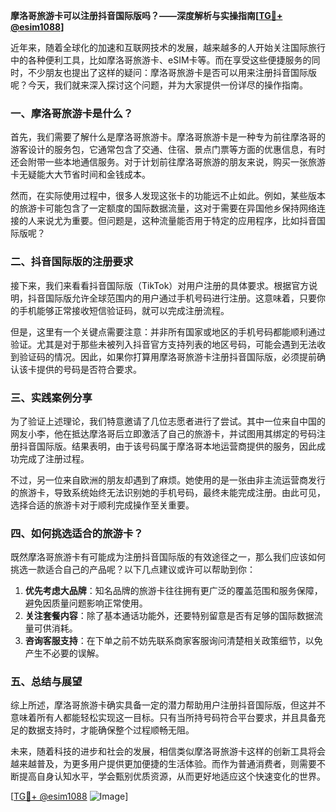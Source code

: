**摩洛哥旅游卡可以注册抖音国际版吗？——深度解析与实操指南[[TG💪+ @esim1088](https://t.me/s/esim1088)]**

近年来，随着全球化的加速和互联网技术的发展，越来越多的人开始关注国际旅行中的各种便利工具，比如摩洛哥旅游卡、eSIM卡等。而在享受这些便捷服务的同时，不少朋友也提出了这样的疑问：摩洛哥旅游卡是否可以用来注册抖音国际版呢？今天，我们就来深入探讨这个问题，并为大家提供一份详尽的操作指南。

### 一、摩洛哥旅游卡是什么？

首先，我们需要了解什么是摩洛哥旅游卡。摩洛哥旅游卡是一种专为前往摩洛哥的游客设计的服务包，它通常包含了交通、住宿、景点门票等方面的优惠信息，有时还会附带一些本地通信服务。对于计划前往摩洛哥旅游的朋友来说，购买一张旅游卡无疑能大大节省时间和金钱成本。

然而，在实际使用过程中，很多人发现这张卡的功能远不止如此。例如，某些版本的旅游卡可能包含了一定额度的国际数据流量，这对于需要在异国他乡保持网络连接的人来说尤为重要。但问题是，这种流量能否用于特定的应用程序，比如抖音国际版呢？

### 二、抖音国际版的注册要求

接下来，我们来看看抖音国际版（TikTok）对用户注册的具体要求。根据官方说明，抖音国际版允许全球范围内的用户通过手机号码进行注册。这意味着，只要你的手机能够正常接收短信验证码，就可以完成注册流程。

但是，这里有一个关键点需要注意：并非所有国家或地区的手机号码都能顺利通过验证。尤其是对于那些未被列入抖音官方支持列表的地区号码，可能会遇到无法收到验证码的情况。因此，如果你打算用摩洛哥旅游卡注册抖音国际版，必须提前确认该卡提供的号码是否符合要求。

### 三、实践案例分享

为了验证上述理论，我们特意邀请了几位志愿者进行了尝试。其中一位来自中国的网友小李，他在抵达摩洛哥后立即激活了自己的旅游卡，并试图用其绑定的号码注册抖音国际版。结果表明，由于该号码属于摩洛哥本地运营商提供的服务，因此成功完成了注册过程。

不过，另一位来自欧洲的朋友却遇到了麻烦。她使用的是一张由非主流运营商发行的旅游卡，导致系统始终无法识别她的手机号码，最终未能完成注册。由此可见，选择合适的旅游卡对于顺利完成操作至关重要。

### 四、如何挑选适合的旅游卡？

既然摩洛哥旅游卡有可能成为注册抖音国际版的有效途径之一，那么我们应该如何挑选一款适合自己的产品呢？以下几点建议或许可以帮助到你：

1. **优先考虑大品牌**：知名品牌的旅游卡往往拥有更广泛的覆盖范围和服务保障，避免因质量问题影响正常使用。
2. **关注套餐内容**：除了基本通话功能外，还要特别留意是否有足够的国际数据流量可供消耗。
3. **咨询客服支持**：在下单之前不妨先联系商家客服询问清楚相关政策细节，以免产生不必要的误解。

### 五、总结与展望

综上所述，摩洛哥旅游卡确实具备一定的潜力帮助用户注册抖音国际版，但这并不意味着所有人都能轻松实现这一目标。只有当所持号码符合平台要求，并且具备充足的数据支持时，才能确保整个过程顺畅无阻。

未来，随着科技的进步和社会的发展，相信类似摩洛哥旅游卡这样的创新工具将会越来越普及，为更多用户提供更加便捷的生活体验。而作为普通消费者，则需要不断提高自身认知水平，学会甄别优质资源，从而更好地适应这个快速变化的世界。

[[TG💪+ @esim1088](https://t.me/s/esim1088) ![Image](https://i.postimg.cc/4NQfJmqS/Snipaste-2025-05-13-00-14-12.png)]